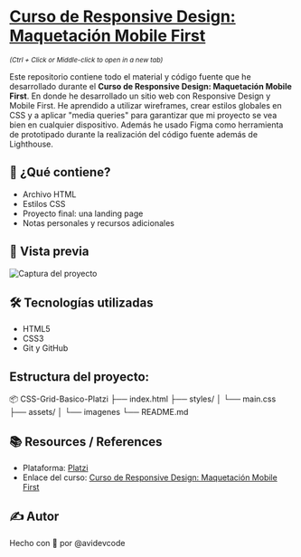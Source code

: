 # [Curso de Responsive Design: Maquetación Mobile First](https://platzi.com/cursos/mobile-first/) 

<sub>_(Ctrl + Click or Middle-click to open in a new tab)_</sub>

Este repositorio contiene todo el material y código fuente que he desarrollado durante el **Curso de Responsive Design: Maquetación Mobile First**. 
En donde he desarrollado un sitio web con Responsive Design y Mobile First. He aprendido a utilizar wireframes, crear estilos globales en CSS y a aplicar "media queries" para garantizar que mi proyecto se vea bien en cualquier dispositivo. Además he usado Figma como herramienta de prototipado durante la realización del código fuente además de Lighthouse.

## 🚀 ¿Qué contiene?
- Archivo HTML
- Estilos CSS
- Proyecto final: una landing page
- Notas personales y recursos adicionales

## 📸 Vista previa
![Captura del proyecto](./assets/img/screenshot-curso-html-css-practico.jpg)

## 🛠️ Tecnologías utilizadas
- HTML5
- CSS3
- Git y GitHub

## Estructura del proyecto:
📦 CSS-Grid-Basico-Platzi
├── index.html
├── styles/
│   └── main.css
├── assets/
│   └── imagenes
└── README.md

## 📚 Resources / References
- Plataforma: [Platzi](https://platzi.com)
- Enlace del curso: [Curso de Responsive Design: Maquetación Mobile First](https://platzi.com/cursos/mobile-first/)

## ✍️ Autor
Hecho con 💚 por @avidevcode
